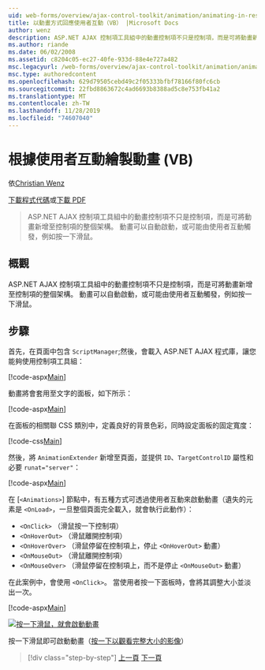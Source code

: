 ```yaml
---
uid: web-forms/overview/ajax-control-toolkit/animation/animating-in-response-to-user-interaction-vb
title: 以動畫方式回應使用者互動（VB） |Microsoft Docs
author: wenz
description: ASP.NET AJAX 控制項工具組中的動畫控制項不只是控制項，而是可將動畫新增至控制項的整個架構。 動畫可以是星號 。
ms.author: riande
ms.date: 06/02/2008
ms.assetid: c8204c05-ec27-40fe-933d-88e4e727a482
msc.legacyurl: /web-forms/overview/ajax-control-toolkit/animation/animating-in-response-to-user-interaction-vb
msc.type: authoredcontent
ms.openlocfilehash: 629d79505cebd49c2f05333bfbf78166f80fc6cb
ms.sourcegitcommit: 22fbd8863672c4ad6693b8388ad5c8e753fb41a2
ms.translationtype: MT
ms.contentlocale: zh-TW
ms.lasthandoff: 11/28/2019
ms.locfileid: "74607040"
---
```

# <a name="animating-in-response-to-user-interaction-vb"></a>根據使用者互動繪製動畫 (VB)

依[Christian Wenz](https://github.com/wenz)

[下載程式代碼](https://download.microsoft.com/download/f/9/a/f9a26acd-8df4-4484-8a18-199e4598f411/Animation6.vb.zip)或[下載 PDF](https://download.microsoft.com/download/6/7/1/6718d452-ff89-4d3f-a90e-c74ec2d636a3/animation6VB.pdf)

> ASP.NET AJAX 控制項工具組中的動畫控制項不只是控制項，而是可將動畫新增至控制項的整個架構。 動畫可以自動啟動，或可能由使用者互動觸發，例如按一下滑鼠。

## <a name="overview"></a>概觀

ASP.NET AJAX 控制項工具組中的動畫控制項不只是控制項，而是可將動畫新增至控制項的整個架構。 動畫可以自動啟動，或可能由使用者互動觸發，例如按一下滑鼠。

## <a name="steps"></a>步驟

首先，在頁面中包含 `ScriptManager`;然後，會載入 ASP.NET AJAX 程式庫，讓您能夠使用控制項工具組：

[!code-aspx[Main](animating-in-response-to-user-interaction-vb/samples/sample1.aspx)]

動畫將會套用至文字的面板，如下所示：

[!code-aspx[Main](animating-in-response-to-user-interaction-vb/samples/sample2.aspx)]

在面板的相關聯 CSS 類別中，定義良好的背景色彩，同時設定面板的固定寬度：

[!code-css[Main](animating-in-response-to-user-interaction-vb/samples/sample3.css)]

然後，將 `AnimationExtender` 新增至頁面，並提供 `ID`、`TargetControlID` 屬性和必要 `runat="server"`：

[!code-aspx[Main](animating-in-response-to-user-interaction-vb/samples/sample4.aspx)]

在 [`<Animations>`] 節點中，有五種方式可透過使用者互動來啟動動畫（遺失的元素是 `<OnLoad>`，一旦整個頁面完全載入，就會執行此動作）：

- `<OnClick>` （滑鼠按一下控制項）
- `<OnHoverOut>` （滑鼠離開控制項）
- `<OnHoverOver>` （滑鼠停留在控制項上，停止 `<OnHoverOut>` 動畫）
- `<OnMouseOut>` （滑鼠離開控制項）
- `<OnMouseOver>` （滑鼠停留在控制項上，而不是停止 `<OnMouseOut>` 動畫）

在此案例中，會使用 `<OnClick>`。 當使用者按一下面板時，會將其調整大小並淡出一次。

[!code-aspx[Main](animating-in-response-to-user-interaction-vb/samples/sample5.aspx)]

[![按一下滑鼠，就會啟動動畫](animating-in-response-to-user-interaction-vb/_static/image2.png)](animating-in-response-to-user-interaction-vb/_static/image1.png)

按一下滑鼠即可啟動動畫（[按一下以觀看完整大小的影像](animating-in-response-to-user-interaction-vb/_static/image3.png)）

> [!div class="step-by-step"]
> [上一頁](picking-one-animation-out-of-a-list-vb.md)
> [下一頁](disabling-actions-during-animation-vb.md)
